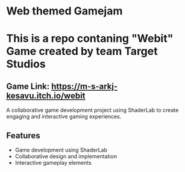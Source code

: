 # Web themed Gamejam
# This is a repo contaning "Webit" Game created by team Target Studios

## Game Link: https://m-s-arkj-kesavu.itch.io/webit

A collaborative game development project using ShaderLab to create engaging and interactive gaming experiences.

## Features
- Game development using ShaderLab
- Collaborative design and implementation
- Interactive gameplay elements



